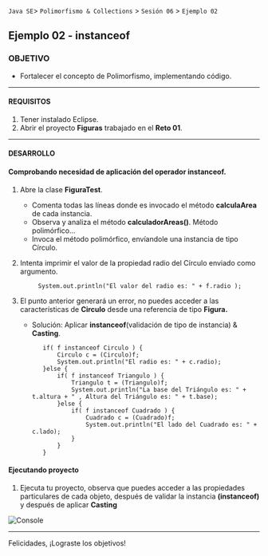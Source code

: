 
`Java SE`> `Polimorfismo & Collections` > `Sesión 06` > `Ejemplo 02`

## Ejemplo 02 - instanceof

### OBJETIVO

- Fortalecer el concepto de Polimorfismo, implementando código.

<hr>

#### REQUISITOS

1. Tener instalado Eclipse.
3. Abrir el proyecto <b>Figuras</b> trabajado en el <b>Reto 01</b>.

<hr>

#### DESARROLLO
   
#### Comprobando necesidad de aplicación del operador instanceof.

1. Abre la clase <b>FiguraTest</b>.

   - Comenta todas las líneas donde es invocado el método <b>calculaArea</b> de cada instancia.
   - Observa y analiza el método <b>calculadorAreas()</b>. Método polimórfico...
   - Invoca el método polimórfico, envíandole una instancia de tipo Círculo.
   
2. Intenta imprimir el valor de la propiedad radio del Círculo enviado como argumento.
   
   			System.out.println("El valor del radio es: " + f.radio );  
		
3. El punto anterior generará un error, no puedes acceder a las características de <b>Circulo</b> desde una referencia de tipo <b>Figura.</b>

   - Solución: Aplicar <b>instanceof</b>(validación de tipo de instancia) & <b>Casting</b>.
   
   			if( f instanceof Circulo ) {
				Circulo c = (Circulo)f;
				System.out.println("El radio es: " + c.radio);
			}else {
				if( f instanceof Triangulo ) {
					Triangulo t = (Triangulo)f;
					System.out.println("La base del Triángulo es: " + t.altura + " , Altura del Triángulo es: " + t.base);
				}else {
					if( f instanceof Cuadrado ) {
						Cuadrado c = (Cuadrado)f;
						System.out.println("El lado del Cuadrado es: " + c.lado);
					}
				}
			}
			
#### Ejecutando proyecto

1. Ejecuta tu proyecto, observa que puedes acceder a las propiedades particulares de cada objeto, después de validar la instancia <b>(instanceof)</b> y después de aplicar <b>Casting</b>

![Console](https://user-images.githubusercontent.com/56565204/70399466-de8bce00-19e9-11ea-8b4c-4eefa0930500.png)

<hr>

Felicidades, ¡Lograste los objetivos!
